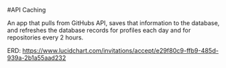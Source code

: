 #API Caching

An app that pulls from GitHubs API, saves that information to the database, and refreshes
the database records for profiles each day and for repositories every 2 hours.

ERD:
https://www.lucidchart.com/invitations/accept/e29f80c9-ffb9-485d-939a-2b1a55aad232
